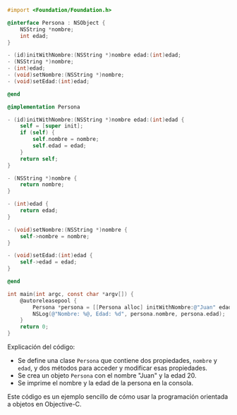 ```objective-c
#import <Foundation/Foundation.h>

@interface Persona : NSObject {
    NSString *nombre;
    int edad;
}

- (id)initWithNombre:(NSString *)nombre edad:(int)edad;
- (NSString *)nombre;
- (int)edad;
- (void)setNombre:(NSString *)nombre;
- (void)setEdad:(int)edad;

@end

@implementation Persona

- (id)initWithNombre:(NSString *)nombre edad:(int)edad {
    self = [super init];
    if (self) {
        self.nombre = nombre;
        self.edad = edad;
    }
    return self;
}

- (NSString *)nombre {
    return nombre;
}

- (int)edad {
    return edad;
}

- (void)setNombre:(NSString *)nombre {
    self->nombre = nombre;
}

- (void)setEdad:(int)edad {
    self->edad = edad;
}

@end

int main(int argc, const char *argv[]) {
    @autoreleasepool {
        Persona *persona = [[Persona alloc] initWithNombre:@"Juan" edad:20];
        NSLog(@"Nombre: %@, Edad: %d", persona.nombre, persona.edad);
    }
    return 0;
}
```

Explicación del código:

* Se define una clase `Persona` que contiene dos propiedades, `nombre` y `edad`, y dos métodos para acceder y modificar esas propiedades.
* Se crea un objeto `Persona` con el nombre "Juan" y la edad 20.
* Se imprime el nombre y la edad de la persona en la consola.

Este código es un ejemplo sencillo de cómo usar la programación orientada a objetos en Objective-C.